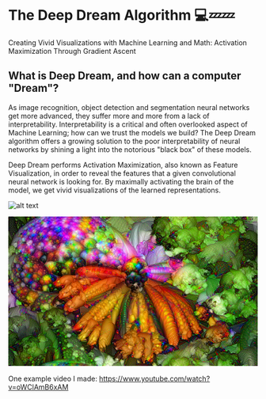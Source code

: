 # The Deep Dream Algorithm 💻💤💤
Creating Vivid Visualizations with Machine Learning and Math: Activation Maximization Through Gradient Ascent

## What is Deep Dream, and how can a computer "Dream"?

As image recognition, object detection and segmentation neural networks get more advanced, they suffer more and more from a lack of interpretability. Interpretability is a critical and often overlooked aspect of Machine Learning; how can we trust the models we build? The Deep Dream algorithm offers a growing solution to the poor interpretability of neural networks by shining a light into the notorious "black box" of these models. 

Deep Dream performs Activation Maximization, also known as Feature Visualization, in order to reveal the features that a given convolutional neural network is looking for. By maximally activating the brain of the model, we get vivid visualizations of the learned representations. 

![alt text](https://github.com/stephenjarrell19/DeepDream/blob/main/uploads/butterfly.png?raw=true "Butterfly") 

![alt text](https://github.com/stephenjarrell19/DeepDream/blob/main/uploads/butterfly5.png?raw=true "Butterfly Dream") 



One example video I made: https://www.youtube.com/watch?v=oWClAmB6xAM
